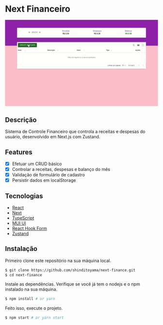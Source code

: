 # Next Financeiro

![screenshot](https://raw.githubusercontent.com/shinditoyama/next-finance/main/public/assets/finance.gif)

## Descrição

Sistema de Controle Financeiro que controla a receitas e despesas do usuário, desenvolvido em Next.js com Zustand.

## Features

- [x] Efetuar um CRUD básico
- [x] Controlar a receitas, despesas e balanço do mês
- [x] Validação de formulário de cadastro
- [x] Persistir dados em localStorage

## Tecnologias

- [React](https://react.dev/)
- [Next](https://nextjs.org/)
- [TypeScript](https://www.typescriptlang.org/)
- [MUI UI](https://mui.com/)
- [React Hook Form](https://react-hook-form.com/)
- [Zustand](https://zustand-demo.pmnd.rs/)

## Instalação

Primeiro clone este repositório na sua máquina local.

```
$ git clone https://github.com/shinditoyama/next-finance.git
$ cd next-finance
```

Instale as dependências. Verifique se você já tem o nodejs e o npm instalado na sua máquina.

```bash
$ npm install # or yarn
```

Feito isso, execute o projeto.

```bash
$ npm start # or yarn start
```
